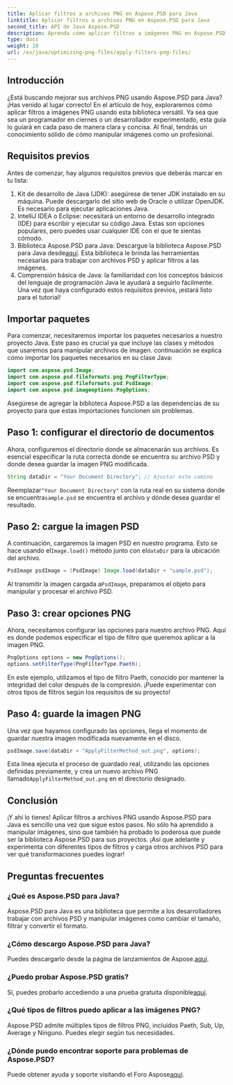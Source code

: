 ```yaml
---
title: Aplicar filtros a archivos PNG en Aspose.PSD para Java
linktitle: Aplicar filtros a archivos PNG en Aspose.PSD para Java
second_title: API de Java Aspose.PSD
description: Aprenda cómo aplicar filtros a imágenes PNG en Aspose.PSD para Java con esta guía detallada. Pasos sencillos para obtener resultados de imágenes sorprendentes.
type: docs
weight: 10
url: /es/java/optimizing-png-files/apply-filters-png-files/
---
```

## Introducción
¿Está buscando mejorar sus archivos PNG usando Aspose.PSD para Java? ¡Has venido al lugar correcto! En el artículo de hoy, exploraremos cómo aplicar filtros a imágenes PNG usando esta biblioteca versátil. Ya sea que sea un programador en ciernes o un desarrollador experimentado, esta guía lo guiará en cada paso de manera clara y concisa. Al final, tendrás un conocimiento sólido de cómo manipular imágenes como un profesional.
## Requisitos previos
Antes de comenzar, hay algunos requisitos previos que deberás marcar en tu lista:
1. Kit de desarrollo de Java (JDK): asegúrese de tener JDK instalado en su máquina. Puede descargarlo del sitio web de Oracle o utilizar OpenJDK. Es necesario para ejecutar aplicaciones Java.
2. IntelliJ IDEA o Eclipse: necesitará un entorno de desarrollo integrado (IDE) para escribir y ejecutar su código Java. Estas son opciones populares, pero puedes usar cualquier IDE con el que te sientas cómodo.
3.  Biblioteca Aspose.PSD para Java: Descargue la biblioteca Aspose.PSD para Java desde[aquí](https://releases.aspose.com/psd/java/). Esta biblioteca le brinda las herramientas necesarias para trabajar con archivos PSD y aplicar filtros a las imágenes.
4. Comprensión básica de Java: la familiaridad con los conceptos básicos del lenguaje de programación Java le ayudará a seguirlo fácilmente.
Una vez que haya configurado estos requisitos previos, ¡estará listo para el tutorial!
## Importar paquetes
Para comenzar, necesitaremos importar los paquetes necesarios a nuestro proyecto Java. Este paso es crucial ya que incluye las clases y métodos que usaremos para manipular archivos de imagen.
continuación se explica cómo importar los paquetes necesarios en su clase Java:
```java
import com.aspose.psd.Image;
import com.aspose.psd.fileformats.png.PngFilterType;
import com.aspose.psd.fileformats.psd.PsdImage;
import com.aspose.psd.imageoptions.PngOptions;
```
Asegúrese de agregar la biblioteca Aspose.PSD a las dependencias de su proyecto para que estas importaciones funcionen sin problemas.

## Paso 1: configurar el directorio de documentos
Ahora, configuremos el directorio donde se almacenarán sus archivos. Es esencial especificar la ruta correcta donde se encuentra su archivo PSD y donde desea guardar la imagen PNG modificada.
```java
String dataDir = "Your Document Directory"; // Ajustar este camino
```
 Reemplazar`"Your Document Directory"` con la ruta real en su sistema donde se encuentra`sample.psd` se encuentra el archivo y dónde desea guardar el resultado.
## Paso 2: cargue la imagen PSD
 A continuación, cargaremos la imagen PSD en nuestro programa. Esto se hace usando el`Image.load()` método junto con el`dataDir` para la ubicación del archivo.
```java
PsdImage psdImage = (PsdImage) Image.load(dataDir + "sample.psd");
```
 Al transmitir la imagen cargada a`PsdImage`, preparamos el objeto para manipular y procesar el archivo PSD. 
## Paso 3: crear opciones PNG
Ahora, necesitamos configurar las opciones para nuestro archivo PNG. Aquí es donde podemos especificar el tipo de filtro que queremos aplicar a la imagen PNG.
```java
PngOptions options = new PngOptions();
options.setFilterType(PngFilterType.Paeth);
```
En este ejemplo, utilizamos el tipo de filtro Paeth, conocido por mantener la integridad del color después de la compresión. ¡Puede experimentar con otros tipos de filtros según los requisitos de su proyecto!
## Paso 4: guarde la imagen PNG
Una vez que hayamos configurado las opciones, llega el momento de guardar nuestra imagen modificada nuevamente en el disco.
```java
psdImage.save(dataDir + "ApplyFilterMethod_out.png", options);
```
 Esta línea ejecuta el proceso de guardado real, utilizando las opciones definidas previamente, y crea un nuevo archivo PNG llamado`ApplyFilterMethod_out.png` en el directorio designado.
## Conclusión
¡Y ahí lo tienes! Aplicar filtros a archivos PNG usando Aspose.PSD para Java es sencillo una vez que sigue estos pasos. No sólo ha aprendido a manipular imágenes, sino que también ha probado lo poderosa que puede ser la biblioteca Aspose.PSD para sus proyectos. ¡Así que adelante y experimenta con diferentes tipos de filtros y carga otros archivos PSD para ver qué transformaciones puedes lograr!
## Preguntas frecuentes
### ¿Qué es Aspose.PSD para Java?  
Aspose.PSD para Java es una biblioteca que permite a los desarrolladores trabajar con archivos PSD y manipular imágenes como cambiar el tamaño, filtrar y convertir el formato.
### ¿Cómo descargo Aspose.PSD para Java?  
 Puedes descargarlo desde la página de lanzamientos de Aspose.[aquí](https://releases.aspose.com/psd/java/).
### ¿Puedo probar Aspose.PSD gratis?  
 Sí, puedes probarlo accediendo a una prueba gratuita disponible[aquí](https://releases.aspose.com/).
### ¿Qué tipos de filtros puedo aplicar a las imágenes PNG?  
Aspose.PSD admite múltiples tipos de filtros PNG, incluidos Paeth, Sub, Up, Average y Ninguno. Puedes elegir según tus necesidades.
### ¿Dónde puedo encontrar soporte para problemas de Aspose.PSD?  
 Puede obtener ayuda y soporte visitando el Foro Aspose[aquí](https://forum.aspose.com/c/psd/34).